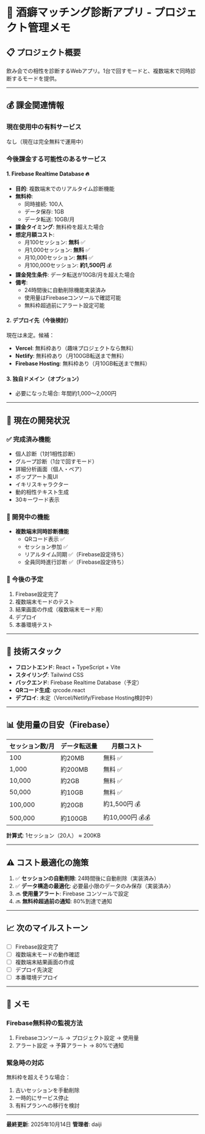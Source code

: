 # 🍺 酒癖マッチング診断アプリ - プロジェクト管理メモ

## 📋 プロジェクト概要
飲み会での相性を診断するWebアプリ。1台で回すモードと、複数端末で同時診断するモードを提供。

---

## 💰 課金関連情報

### **現在使用中の有料サービス**
なし（現在は完全無料で運用中）

### **今後課金する可能性のあるサービス**

#### 1. **Firebase Realtime Database** 🔥
- **目的**: 複数端末でのリアルタイム診断機能
- **無料枠**: 
  - 同時接続: 100人
  - データ保存: 1GB
  - データ転送: 10GB/月
- **課金タイミング**: 無料枠を超えた場合
- **想定月額コスト**:
  - 月100セッション: **無料** ✅
  - 月1,000セッション: **無料** ✅
  - 月10,000セッション: **無料** ✅
  - 月100,000セッション: **約1,500円** 💰
- **課金発生条件**: データ転送が10GB/月を超えた場合
- **備考**: 
  - 24時間後に自動削除機能実装済み
  - 使用量はFirebaseコンソールで確認可能
  - 無料枠超過前にアラート設定可能

#### 2. **デプロイ先（今後検討）**
現在は未定。候補：
- **Vercel**: 無料枠あり（趣味プロジェクトなら無料）
- **Netlify**: 無料枠あり（月100GB転送まで無料）
- **Firebase Hosting**: 無料枠あり（月10GB転送まで無料）

#### 3. **独自ドメイン（オプション）**
- 必要になった場合: 年間約1,000〜2,000円

---

## 🎯 現在の開発状況

### ✅ 完成済み機能
- 個人診断（1対1相性診断）
- グループ診断（1台で回すモード）
- 詳細分析画面（個人・ペア）
- ポップアート風UI
- イキリスキャラクター
- 動的相性テキスト生成
- 30キーワード表示

### 🚧 開発中の機能
- **複数端末同時診断機能**
  - QRコード表示 ✅
  - セッション参加 ✅
  - リアルタイム同期 ✅（Firebase設定待ち）
  - 全員同時進行診断 ✅（Firebase設定待ち）

### 📝 今後の予定
1. Firebase設定完了
2. 複数端末モードのテスト
3. 結果画面の作成（複数端末モード用）
4. デプロイ
5. 本番環境テスト

---

## 🔧 技術スタック

- **フロントエンド**: React + TypeScript + Vite
- **スタイリング**: Tailwind CSS
- **バックエンド**: Firebase Realtime Database（予定）
- **QRコード生成**: qrcode.react
- **デプロイ**: 未定（Vercel/Netlify/Firebase Hosting検討中）

---

## 📊 使用量の目安（Firebase）

| セッション数/月 | データ転送量 | 月額コスト |
|----------------|--------------|------------|
| 100            | 約20MB       | 無料 ✅    |
| 1,000          | 約200MB      | 無料 ✅    |
| 10,000         | 約2GB        | 無料 ✅    |
| 50,000         | 約10GB       | 無料 ✅    |
| 100,000        | 約20GB       | 約1,500円 💰 |
| 500,000        | 約100GB      | 約10,000円 💰💰 |

**計算式**: 1セッション（20人） ≈ 200KB

---

## ⚠️ コスト最適化の施策

1. ✅ **セッションの自動削除**: 24時間後に自動削除（実装済み）
2. ✅ **データ構造の最適化**: 必要最小限のデータのみ保存（実装済み）
3. 🔜 **使用量アラート**: Firebase コンソールで設定
4. 🔜 **無料枠超過前の通知**: 80%到達で通知

---

## 📈 次のマイルストーン

- [ ] Firebase設定完了
- [ ] 複数端末モードの動作確認
- [ ] 複数端末結果画面の作成
- [ ] デプロイ先決定
- [ ] 本番環境デプロイ

---

## 📝 メモ

### Firebase無料枠の監視方法
1. Firebaseコンソール → プロジェクト設定 → 使用量
2. アラート設定 → 予算アラート → 80%で通知

### 緊急時の対応
無料枠を超えそうな場合：
1. 古いセッションを手動削除
2. 一時的にサービス停止
3. 有料プランへの移行を検討

---

**最終更新**: 2025年10月14日
**管理者**: daiji





